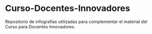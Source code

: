 # Curso-Docentes-Innovadores
Repositorio de infografías utilizadas para complementar el material del Curso para Docentes Innovadores.
